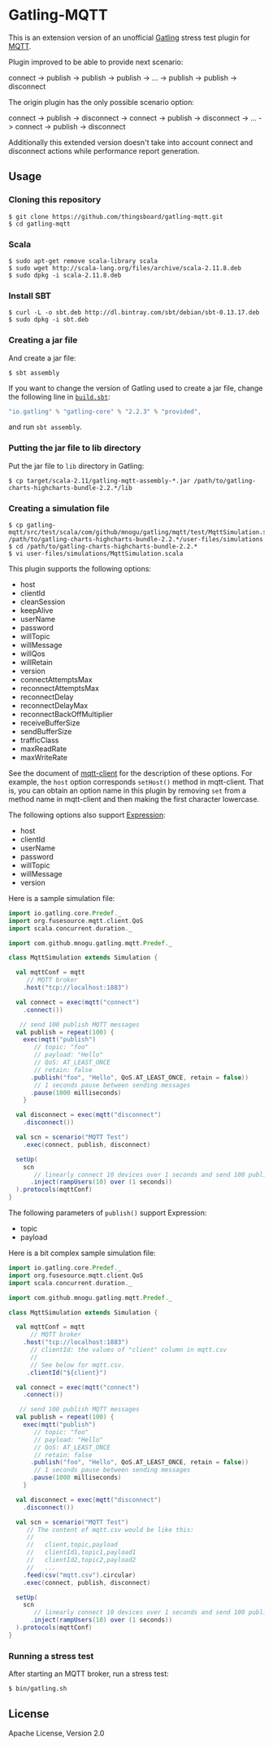 # Gatling-MQTT

This is an extension version of an unofficial [Gatling](http://gatling.io/) stress test plugin
for [MQTT](http://mqtt.org/).

Plugin improved to be able to provide next scenario:

connect -> publish -> publish -> publish -> ... -> publish -> publish -> disconnect

The origin plugin has the only possible scenario option:

connect -> publish -> disconnect -> connect -> publish -> disconnect -> ... -> connect -> publish -> disconnect

Additionally this extended version doesn't take into account connect and disconnect actions while performance report generation.


## Usage

### Cloning this repository

    $ git clone https://github.com/thingsboard/gatling-mqtt.git
    $ cd gatling-mqtt
    
### Scala
    $ sudo apt-get remove scala-library scala
    $ sudo wget http://scala-lang.org/files/archive/scala-2.11.8.deb
    $ sudo dpkg -i scala-2.11.8.deb

### Install SBT
    $ curl -L -o sbt.deb http://dl.bintray.com/sbt/debian/sbt-0.13.17.deb
    $ sudo dpkg -i sbt.deb

### Creating a jar file
And create a jar file:

    $ sbt assembly

If you want to change the version of Gatling used to create a jar file,
change the following line in [`build.sbt`](build.sbt):

```scala
"io.gatling" % "gatling-core" % "2.2.3" % "provided",
```

and run `sbt assembly`.

### Putting the jar file to lib directory

Put the jar file to `lib` directory in Gatling:

    $ cp target/scala-2.11/gatling-mqtt-assembly-*.jar /path/to/gatling-charts-highcharts-bundle-2.2.*/lib

###  Creating a simulation file

    $ cp gatling-mqtt/src/test/scala/com/github/mnogu/gatling/mqtt/test/MqttSimulation.scala /path/to/gatling-charts-highcharts-bundle-2.2.*/user-files/simulations
    $ cd /path/to/gatling-charts-highcharts-bundle-2.2.*
    $ vi user-files/simulations/MqttSimulation.scala

This plugin supports the following options:

* host
* clientId
* cleanSession
* keepAlive
* userName
* password
* willTopic
* willMessage
* willQos
* willRetain
* version
* connectAttemptsMax
* reconnectAttemptsMax
* reconnectDelay
* reconnectDelayMax
* reconnectBackOffMultiplier
* receiveBufferSize
* sendBufferSize
* trafficClass
* maxReadRate
* maxWriteRate

See the document of [mqtt-client](https://github.com/fusesource/mqtt-client)
for the description of these options.
For example, the `host` option corresponds `setHost()` method in mqtt-client.
That is, you can obtain an option name in this plugin
by removing `set` from a method name in mqtt-client
and then making the first character lowercase.

The following options also support [Expression](http://gatling.io/docs/2.2.3/session/expression_el.html):

* host
* clientId
* userName
* password
* willTopic
* willMessage
* version

Here is a sample simulation file:

```scala
import io.gatling.core.Predef._
import org.fusesource.mqtt.client.QoS
import scala.concurrent.duration._

import com.github.mnogu.gatling.mqtt.Predef._

class MqttSimulation extends Simulation {

  val mqttConf = mqtt
     // MQTT broker
    .host("tcp://localhost:1883")

  val connect = exec(mqtt("connect")
    .connect())

   // send 100 publish MQTT messages
  val publish = repeat(100) {
    exec(mqtt("publish")
       // topic: "foo"
       // payload: "Hello"
       // QoS: AT_LEAST_ONCE
       // retain: false
      .publish("foo", "Hello", QoS.AT_LEAST_ONCE, retain = false))
       // 1 seconds pause between sending messages
      .pause(1000 milliseconds)
    }

  val disconnect = exec(mqtt("disconnect")
    .disconnect())

  val scn = scenario("MQTT Test")
    .exec(connect, publish, disconnect)

  setUp(
    scn
       // linearly connect 10 devices over 1 seconds and send 100 publish messages
      .inject(rampUsers(10) over (1 seconds))
  ).protocols(mqttConf)
}
```

The following parameters of `publish()` support Expression:

* topic
* payload

Here is a bit complex sample simulation file:

```scala
import io.gatling.core.Predef._
import org.fusesource.mqtt.client.QoS
import scala.concurrent.duration._

import com.github.mnogu.gatling.mqtt.Predef._

class MqttSimulation extends Simulation {

  val mqttConf = mqtt
      // MQTT broker
    .host("tcp://localhost:1883")
      // clientId: the values of "client" column in mqtt.csv
      //
      // See below for mqtt.csv.
     .clientId("${client}")

  val connect = exec(mqtt("connect")
    .connect())

   // send 100 publish MQTT messages
  val publish = repeat(100) {
    exec(mqtt("publish")
       // topic: "foo"
       // payload: "Hello"
       // QoS: AT_LEAST_ONCE
       // retain: false
      .publish("foo", "Hello", QoS.AT_LEAST_ONCE, retain = false))
       // 1 seconds pause between sending messages
      .pause(1000 milliseconds)
    }

  val disconnect = exec(mqtt("disconnect")
    .disconnect())

  val scn = scenario("MQTT Test")
     // The content of mqtt.csv would be like this:
     //
     //   client,topic,payload
     //   clientId1,topic1,payload1
     //   clientId2,topic2,payload2
     //   ...
    .feed(csv("mqtt.csv").circular)
    .exec(connect, publish, disconnect)

  setUp(
    scn
       // linearly connect 10 devices over 1 seconds and send 100 publish messages
      .inject(rampUsers(10) over (1 seconds))
  ).protocols(mqttConf)
}
```

### Running a stress test

After starting an MQTT broker, run a stress test:

    $ bin/gatling.sh

## License

Apache License, Version 2.0
